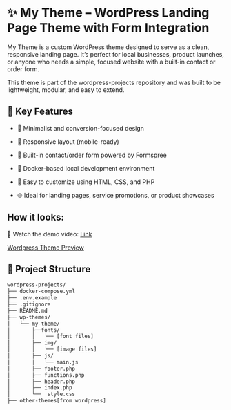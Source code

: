 # ✨ My Theme – WordPress Landing Page Theme with Form Integration

My Theme is a custom WordPress theme designed to serve as a clean, responsive landing page. It’s perfect for local businesses, product launches, or anyone who needs a simple, focused website with a built-in contact or order form.

This theme is part of the wordpress-projects repository and was built to be lightweight, modular, and easy to extend.

## 📌 Key Features

- 🎯 Minimalist and conversion-focused design

- 📱 Responsive layout (mobile-ready)

- 📝 Built-in contact/order form powered by Formspree

- 🐳 Docker-based local development environment

- 🧩 Easy to customize using HTML, CSS, and PHP

- 🌐 Ideal for landing pages, service promotions, or product showcases


## How it looks: 

🎥 Watch the demo video: [Link](https://youtu.be/u-eQZEjgdAs?si=2k0_UV8OXPMOICGO)

[Wordpress Theme Preview](images/wordpress-theme.png)


## 🧰 Project Structure

```bash
wordpress-projects/
├── docker-compose.yml
├── .env.example
├── .gitignore
├── README.md
├── wp-themes/
│   └── my-theme/
│       ├──fonts/
│       │   └── [font files]
│       ├── img/
│       │   └── [image files]
│       ├── js/
│       │   └── main.js
│       ├── footer.php
│       ├── functions.php
│       ├── header.php
│       ├── index.php
│       └──  style.css
├── other-themes[from wordpress]
```